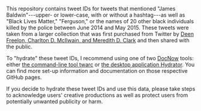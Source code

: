 This repository contains tweet IDs for tweets that mentioned "James Baldwin"---upper- or lower-case, with or without a hashtag---as well as "Black Lives Matter," "Ferguson," or the names of 20 other black individuals killed by the police between June 2014 and May 2015. These tweets were taken from a larger collection that was first purchased from Twitter by [Deen Freelon, Charlton D. McIlwain, and Meredith D. Clark](http://dfreelon.org/2017/01/03/beyond-the-hashtags-twitter-data/) and then shared with the public.

To "hydrate" these tweet IDs, I recommend using one of two [DocNow](https://www.docnow.io/) tools: either [the command-line tool twarc](https://github.com/DocNow/twarc) or [the desktop application Hydrator](https://github.com/DocNow/hydrator). You can find more set-up information and documentation on those respective GitHub pages.

If you decide to hydrate these tweet IDs and use this data, please take steps to acknowledge users'
creative productions as well as protect users from potentially unwanted publicity or harm.
